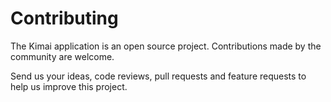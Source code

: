 Contributing
============

The Kimai application is an open source project. Contributions made by the community are welcome. 

Send us your ideas, code reviews, pull requests and feature requests to help us improve this project.
